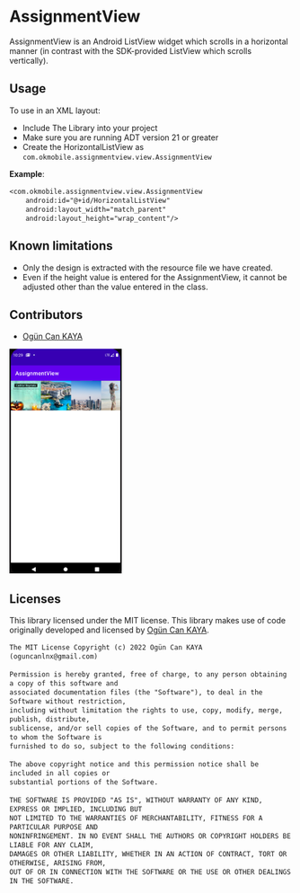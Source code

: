 # AssignmentView

AssignmentView is an Android ListView widget which scrolls in a horizontal manner (in contrast with the SDK-provided ListView which scrolls vertically).

## Usage
To use in an XML layout:
 - Include The Library into your project
 - Make sure you are running ADT version 21 or greater
 - Create the HorizontalListView as `com.okmobile.assignmentview.view.AssignmentView`

**Example**:

    <com.okmobile.assignmentview.view.AssignmentView
        android:id="@+id/HorizontalListView"
        android:layout_width="match_parent"
        android:layout_height="wrap_content"/>

## Known limitations
 - Only the design is extracted with the resource file we have created.
 - Even if the height value is entered for the AssignmentView, it cannot be adjusted other than the value entered in the class.

## Contributors

 - [Ogün Can KAYA](https://github.com/oguncan)

<img src="https://github.com/oguncan/AssignmentView/blob/master/Screen%20Shot%202022-01-17%20at%2022.29.34.png" data-canonical-src="https://github.com/oguncan/AssignmentView/blob/master/Screen%20Shot%202022-01-17%20at%2022.29.34.png" width="200" height="400" />

## Licenses

This library licensed under the MIT license. This library makes use of code originally developed and licensed by [Ogün Can KAYA](https://github.com/oguncan).

    The MIT License Copyright (c) 2022 Ogün Can KAYA (oguncanlnx@gmail.com)
    
    Permission is hereby granted, free of charge, to any person obtaining a copy of this software and
    associated documentation files (the "Software"), to deal in the Software without restriction,
    including without limitation the rights to use, copy, modify, merge, publish, distribute,
    sublicense, and/or sell copies of the Software, and to permit persons to whom the Software is
    furnished to do so, subject to the following conditions:
    
    The above copyright notice and this permission notice shall be included in all copies or
    substantial portions of the Software.
    
    THE SOFTWARE IS PROVIDED "AS IS", WITHOUT WARRANTY OF ANY KIND, EXPRESS OR IMPLIED, INCLUDING BUT
    NOT LIMITED TO THE WARRANTIES OF MERCHANTABILITY, FITNESS FOR A PARTICULAR PURPOSE AND
    NONINFRINGEMENT. IN NO EVENT SHALL THE AUTHORS OR COPYRIGHT HOLDERS BE LIABLE FOR ANY CLAIM,
    DAMAGES OR OTHER LIABILITY, WHETHER IN AN ACTION OF CONTRACT, TORT OR OTHERWISE, ARISING FROM,
    OUT OF OR IN CONNECTION WITH THE SOFTWARE OR THE USE OR OTHER DEALINGS IN THE SOFTWARE.
